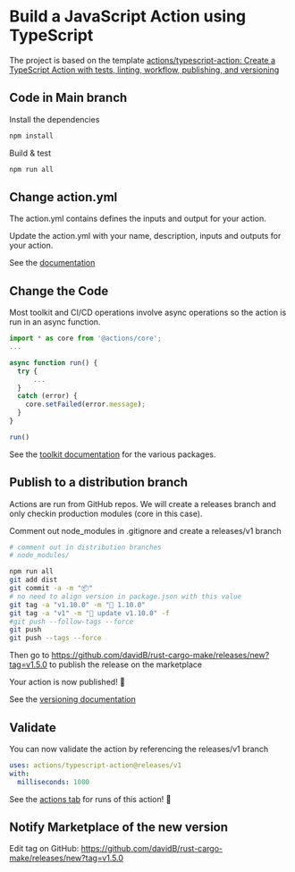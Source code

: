 # Build a JavaScript Action using TypeScript

The project is based on the template
[actions/typescript-action: Create a TypeScript Action with tests, linting, workflow, publishing, and versioning](https://github.com/actions/typescript-action)

## Code in Main branch

Install the dependencies

```bash
npm install
```

Build & test

```bash
npm run all
```

## Change action.yml

The action.yml contains defines the inputs and output for your action.

Update the action.yml with your name, description, inputs and outputs for your
action.

See the
[documentation](https://help.github.com/en/articles/metadata-syntax-for-github-actions)

## Change the Code

Most toolkit and CI/CD operations involve async operations so the action is run
in an async function.

```javascript
import * as core from '@actions/core';
...

async function run() {
  try {
      ...
  }
  catch (error) {
    core.setFailed(error.message);
  }
}

run()
```

See the
[toolkit documentation](https://github.com/actions/toolkit/blob/master/README.md#packages)
for the various packages.

## Publish to a distribution branch

Actions are run from GitHub repos. We will create a releases branch and only
checkin production modules (core in this case).

Comment out node_modules in .gitignore and create a releases/v1 branch

```bash
# comment out in distribution branches
# node_modules/
```

```bash
npm run all
git add dist
git commit -a -m "📦"
# no need to align version in package.json with this value
git tag -a "v1.10.0" -m "🔖 1.10.0"
git tag -a "v1" -m "🔖 update v1.10.0" -f
#git push --follow-tags --force
git push
git push --tags --force
```

Then go to <https://github.com/davidB/rust-cargo-make/releases/new?tag=v1.5.0>
to publish the release on the marketplace

Your action is now published! :rocket:

See the
[versioning documentation](https://github.com/actions/toolkit/blob/master/docs/action-versioning.md)

## Validate

You can now validate the action by referencing the releases/v1 branch

```yaml
uses: actions/typescript-action@releases/v1
with:
  milliseconds: 1000
```

See the [actions tab](https://github.com/actions/javascript-action/actions) for
runs of this action! :rocket:

## Notify Marketplace of the new version

Edit tag on GitHub:
<https://github.com/davidB/rust-cargo-make/releases/new?tag=v1.5.0>
